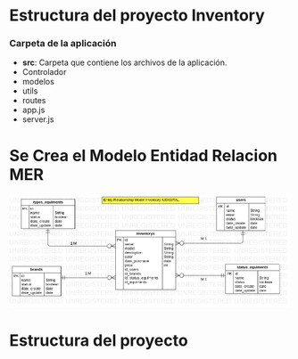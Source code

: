 # Estructura del proyecto Inventory

### Carpeta de la aplicación

- **src**: Carpeta que contiene los archivos de la aplicación.
- Controlador
- modelos
- utils
- routes
- app.js
- server.js

# Se Crea el Modelo Entidad Relacion MER

![Alt text](src/asssets/MER/Inventory.jpg)

# Estructura del proyecto